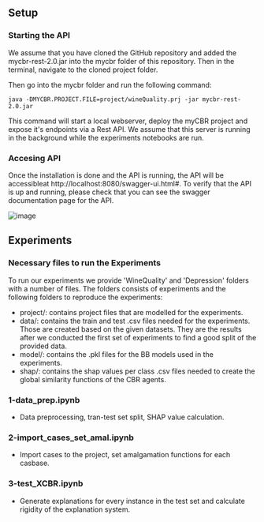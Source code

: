 ## Setup
### Starting the API
We assume that you have cloned the GitHub repository and added the mycbr-rest-2.0.jar into the mycbr folder of this repository. Then in the terminal, navigate to the cloned project folder. 

Then go into the mycbr folder and run the following command:
```
java -DMYCBR.PROJECT.FILE=project/wineQuality.prj -jar mycbr-rest-2.0.jar
```
This command will start a local webserver, deploy the myCBR project and expose it's endpoints via a Rest API. We assume that this server is running in the background while the experiments notebooks are run.

### Accesing API

Once the installation is done and the API is running, the API will be accessibleat http://localhost:8080/swagger-ui.html#. To verify that the API is up and running, please check that you can see the swagger documentation page for the API.

![image](https://user-images.githubusercontent.com/22470440/186938749-544d7a95-c8dc-4b6c-be60-62d1de45b03b.png)

## Experiments

### Necessary files to run the Experiments

To run our experiments we provide 'WineQuality' and 'Depression' folders with a number of files. The folders consists of experiments and the following folders to reproduce the experiments:
- project/: contains project files that are modelled for the experiments. 
- data/: contains the train and test .csv files needed for the experiments. Those are created based on the given datasets. They are the results after we conducted the first set of experiments to find a good split of the provided data. 
- model/: contains the .pkl files for the BB models used in the experiments.
- shap/: contains the shap values per class .csv files needed to create the global similarity functions of the CBR agents.


###  1-data_prep.ipynb
- Data preprocessing, tran-test set split, SHAP value calculation.

### 2-import_cases_set_amal.ipynb
- Import cases to the project, set amalgamation functions for each casbase.

### 3-test_XCBR.ipynb
- Generate explanations for every instance in the test set and calculate rigidity of the explanation system.


